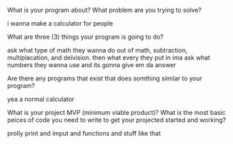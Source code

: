 What is your program about? What problem are you trying to solve?

i wanna make a calculator for people

What are three (3) things your program is going to do?

ask what type of math they wanna do out of math, subtraction, multiplacation, and deivision.
then what every they put in ima ask what numbers they wanna use and its gonna give em da answer

Are there any programs that exist that does somthing similar to your program?

yea a normal calculator

What is your project MVP (minimum viable product)? What is the most basic peices of code you need to write to get your projected started and working?

prolly print and imput and functions and stuff like that